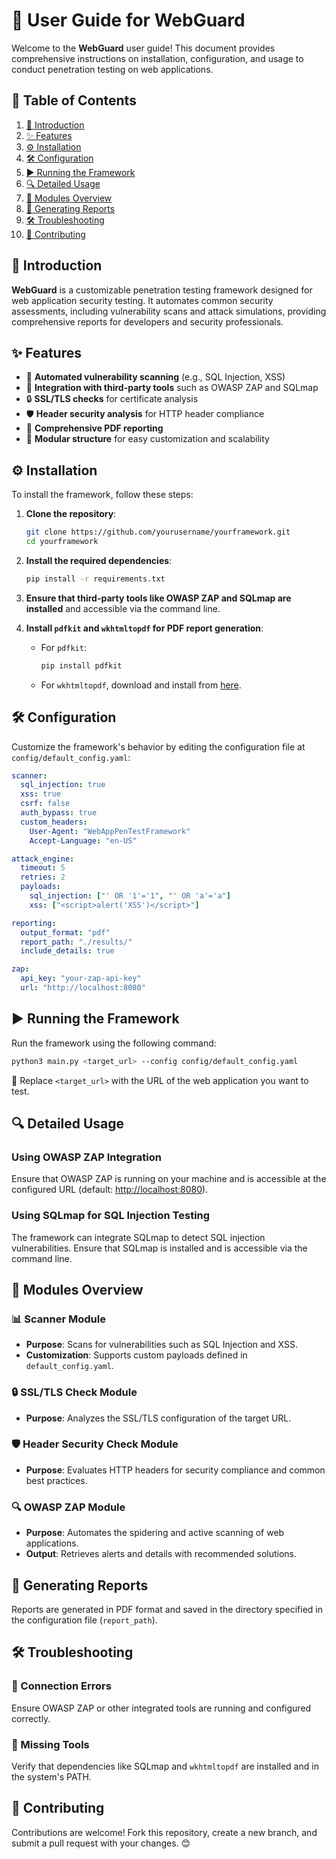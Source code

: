 # 🔐 User Guide for **WebGuard**

Welcome to the **WebGuard** user guide! This document provides comprehensive instructions on installation, configuration, and usage to conduct penetration testing on web applications. 

## 📑 Table of Contents
1. [📘 Introduction](#introduction)
2. [✨ Features](#features)
3. [⚙️ Installation](#installation)
4. [🛠️ Configuration](#configuration)
5. [▶️ Running the Framework](#running-the-framework)
6. [🔍 Detailed Usage](#detailed-usage)
7. [🧩 Modules Overview](#modules-overview)
8. [📄 Generating Reports](#generating-reports)
9. [🛠️ Troubleshooting](#troubleshooting)
10. [🤝 Contributing](#contributing)

## 📘 Introduction
**WebGuard** is a customizable penetration testing framework designed for web application security testing. It automates common security assessments, including vulnerability scans and attack simulations, providing comprehensive reports for developers and security professionals.

## ✨ Features
- 🚀 **Automated vulnerability scanning** (e.g., SQL Injection, XSS)
- 🔌 **Integration with third-party tools** such as OWASP ZAP and SQLmap
- 🔒 **SSL/TLS checks** for certificate analysis
- 🛡️ **Header security analysis** for HTTP header compliance
- 📄 **Comprehensive PDF reporting**
- 🔧 **Modular structure** for easy customization and scalability

## ⚙️ Installation
To install the framework, follow these steps:

1. **Clone the repository**:
    ```bash
    git clone https://github.com/yourusername/yourframework.git
    cd yourframework
    ```

2. **Install the required dependencies**:
    ```bash
    pip install -r requirements.txt
    ```

3. **Ensure that third-party tools like OWASP ZAP and SQLmap are installed** and accessible via the command line.

4. **Install `pdfkit` and `wkhtmltopdf` for PDF report generation**:
    - For `pdfkit`:
      ```bash
      pip install pdfkit
      ```
    - For `wkhtmltopdf`, download and install from [here](https://wkhtmltopdf.org/downloads.html).

## 🛠️ Configuration
Customize the framework's behavior by editing the configuration file at `config/default_config.yaml`:

```yaml
scanner:
  sql_injection: true
  xss: true
  csrf: false
  auth_bypass: true
  custom_headers:
    User-Agent: "WebAppPenTestFramework"
    Accept-Language: "en-US"

attack_engine:
  timeout: 5
  retries: 2
  payloads:
    sql_injection: ["' OR '1'='1", "' OR 'a'='a"]
    xss: ["<script>alert('XSS')</script>"]

reporting:
  output_format: "pdf"
  report_path: "./results/"
  include_details: true

zap:
  api_key: "your-zap-api-key"
  url: "http://localhost:8080"
```

## ▶️ Running the Framework
Run the framework using the following command:

```bash
python3 main.py <target_url> --config config/default_config.yaml
```
🔄 Replace `<target_url>` with the URL of the web application you want to test.

## 🔍 Detailed Usage

### Using OWASP ZAP Integration
Ensure that OWASP ZAP is running on your machine and is accessible at the configured URL (default: [http://localhost:8080](http://localhost:8080)).

### Using SQLmap for SQL Injection Testing
The framework can integrate SQLmap to detect SQL injection vulnerabilities. Ensure that SQLmap is installed and is accessible via the command line.

## 🧩 Modules Overview

### 📊 Scanner Module
- **Purpose**: Scans for vulnerabilities such as SQL Injection and XSS.
- **Customization**: Supports custom payloads defined in `default_config.yaml`.

### 🔒 SSL/TLS Check Module
- **Purpose**: Analyzes the SSL/TLS configuration of the target URL.

### 🛡️ Header Security Check Module
- **Purpose**: Evaluates HTTP headers for security compliance and common best practices.

### 🔍 OWASP ZAP Module
- **Purpose**: Automates the spidering and active scanning of web applications.
- **Output**: Retrieves alerts and details with recommended solutions.

## 📄 Generating Reports
Reports are generated in PDF format and saved in the directory specified in the configuration file (`report_path`).

## 🛠️ Troubleshooting

### 🔗 Connection Errors
Ensure OWASP ZAP or other integrated tools are running and configured correctly.

### 📁 Missing Tools
Verify that dependencies like SQLmap and `wkhtmltopdf` are installed and in the system's PATH.

## 🤝 Contributing
Contributions are welcome! Fork this repository, create a new branch, and submit a pull request with your changes. 😊


